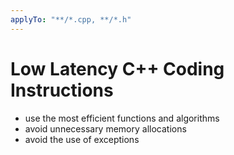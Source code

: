 ```yaml
---
applyTo: "**/*.cpp, **/*.h"
---
```

# Low Latency C++ Coding Instructions
- use the most efficient functions and algorithms
- avoid unnecessary memory allocations
- avoid the use of exceptions
